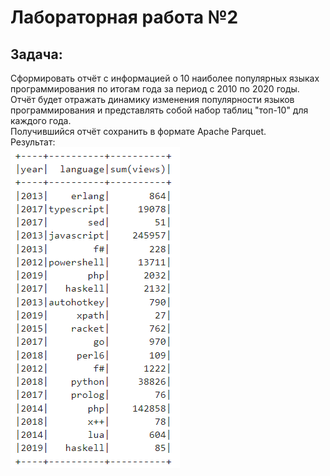 # Лабораторная работа №2 
## Задача: 
Сформировать отчёт с информацией о 10 наиболее популярных языках программирования по итогам года за период с 2010 по 2020 годы. Отчёт будет отражать динамику изменения популярности языков программирования и представлять собой набор таблиц "топ-10" для каждого года.  
Получившийся отчёт сохранить в формате Apache Parquet.  
Результат:  
![График](https://github.com/BandooSs/Big_data_2023/blob/main/LR_2/images/1.png)

